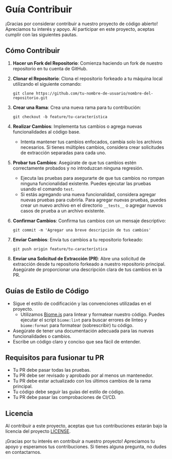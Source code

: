 # Guía Contribuir

¡Gracias por considerar contribuir a nuestro proyecto de código abierto! Apreciamos tu interés y apoyo. Al participar en este proyecto, aceptas cumplir con las siguientes pautas.

## Cómo Contribuir

1. **Hacer un Fork del Repositorio**: Comienza haciendo un fork de nuestro repositorio en tu cuenta de GitHub.

2. **Clonar el Repositorio**: Clona el repositorio forkeado a tu máquina local utilizando el siguiente comando:
   ```
   git clone https://github.com/tu-nombre-de-usuario/nombre-del-repositorio.git
   ```

3. **Crear una Rama**: Crea una nueva rama para tu contribución:
   ```
   git checkout -b feature/tu-característica
   ```

4. **Realizar Cambios**: Implementa tus cambios o agrega nuevas funcionalidades al código base.

    - Intenta mantener tus cambios enfocados, cambia solo los archivos necesarios. Si tienes múltiples cambios, considera crear solicitudes de extracción separadas para cada uno.

5. **Probar tus Cambios**: Asegúrate de que tus cambios estén correctamente probados y no introduzcan ninguna regresión.
    - Ejecuta las pruebas para asegurarte de que tus cambios no rompan ninguna funcionalidad existente. Puedes ejecutar las pruebas usando el comando `test`.
    - Si estás agregando una nueva funcionalidad, considera agregar nuevas pruebas para cubrirla. Para agregar nuevas pruebas, puedes crear un nuevo archivo en el directorio `__tests__` o agregar nuevos casos de prueba a un archivo existente.

6. **Confirmar Cambios**: Confirma tus cambios con un mensaje descriptivo:
   ```
   git commit -m 'Agregar una breve descripción de tus cambios'
   ```

7. **Enviar Cambios**: Envía tus cambios a tu repositorio forkeado:
   ```
   git push origin feature/tu-característica
   ```

8. **Enviar una Solicitud de Extracción (PR)**: Abre una solicitud de extracción desde tu repositorio forkeado a nuestro repositorio principal. Asegúrate de proporcionar una descripción clara de tus cambios en la PR.

## Guías de Estilo de Código

- Sigue el estilo de codificación y las convenciones utilizadas en el proyecto.
    - Utilizamos [Biome.js](https://biomejs.dev/) para lintear y formatear nuestro código. Puedes ejecutar el script `biome:lint` para buscar errores de linteo y `biome:format` para formatear (sobrescribir) tu código.
- Asegúrate de tener una documentación adecuada para las nuevas funcionalidades o cambios.
- Escribe un código claro y conciso que sea fácil de entender.

## Requisitos para fusionar tu PR

- Tu PR debe pasar todas las pruebas.
- Tu PR debe ser revisado y aprobado por al menos un mantenedor.
- Tu PR debe estar actualizado con los últimos cambios de la rama principal.
- Tu código debe seguir las guías del estilo de código.
- Tu PR debe pasar las comprobaciones de CI/CD.

## Licencia

Al contribuir a este proyecto, aceptas que tus contribuciones estarán bajo la licencia del proyecto [LICENSE](LICENSE).

¡Gracias por tu interés en contribuir a nuestro proyecto! Apreciamos tu apoyo y esperamos tus contribuciones. Si tienes alguna pregunta, no dudes en contactarnos.